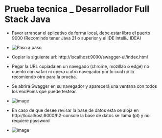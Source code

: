 # Prueba tecnica _ Desarrollador Full Stack Java
- Favor arrancar el aplicativo de forma local, debe estar libre el puerto 9000 (Recomindo tener Java 21 o superior y el IDE IntelliJ IDEA)
-   ![Paso a paso](https://github.com/rafaelo0321/pt/assets/74280402/e7683269-7b39-4a7a-991b-f164721cd46c)
- Copiar la siguiente url: http://localhost:9000/swagger-ui/index.html
- Pegar la URL copiada en un navegado (chrome, mozillao o edge) no cuento con safari ni opera u otro navegador por lo cual no lo recomiendo otro para la prueba.
- Se abrirá Swagger en su navegador y aparecerá una ventana con todos los endPoins que puede testear.
-   ![image](https://github.com/rafaelo0321/pt/assets/74280402/f8962ba5-4604-474d-bfae-50fe53613130)

- En caso de que desee revisar la base de datos esta se aloja en http://localhost:9000/h2-console la base de datos se llama (pt) y no requiere password
-   ![image](https://github.com/rafaelo0321/pt/assets/74280402/b639d281-61ad-4300-9a4c-88f864062a3f)
